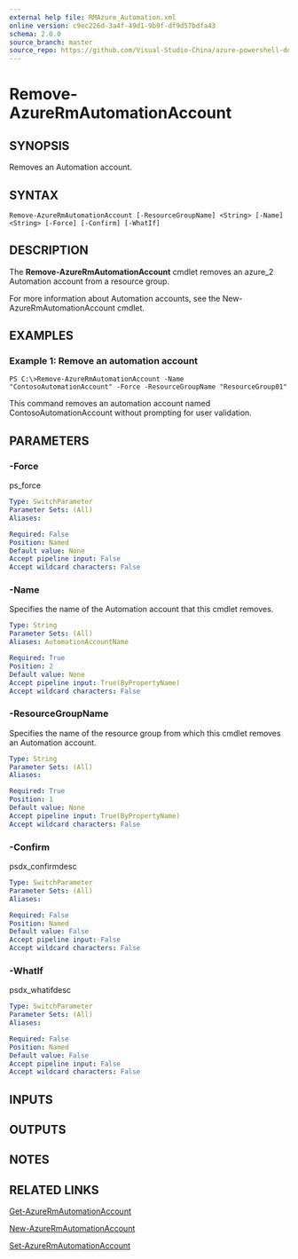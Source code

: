 ```yaml
---
external help file: RMAzure_Automation.xml
online version: c9ec226d-3a4f-49d1-9b9f-df9d57bdfa43
schema: 2.0.0
source_branch: master
source_repo: https://github.com/Visual-Studio-China/azure-powershell-docs-int
---
```


# Remove-AzureRmAutomationAccount
## SYNOPSIS
Removes an Automation account.

## SYNTAX

```
Remove-AzureRmAutomationAccount [-ResourceGroupName] <String> [-Name] <String> [-Force] [-Confirm] [-WhatIf]
```

## DESCRIPTION
The **Remove-AzureRmAutomationAccount** cmdlet removes an azure_2 Automation account from a resource group.

For more information about Automation accounts, see the New-AzureRmAutomationAccount cmdlet.

## EXAMPLES

### Example 1: Remove an automation account
```
PS C:\>Remove-AzureRmAutomationAccount -Name "ContosoAutomationAccount" -Force -ResourceGroupName "ResourceGroup01"
```

This command removes an automation account named ContosoAutomationAccount without prompting for user validation.

## PARAMETERS

### -Force
ps_force

```yaml
Type: SwitchParameter
Parameter Sets: (All)
Aliases: 

Required: False
Position: Named
Default value: None
Accept pipeline input: False
Accept wildcard characters: False
```

### -Name
Specifies the name of the Automation account that this cmdlet removes.

```yaml
Type: String
Parameter Sets: (All)
Aliases: AutomationAccountName

Required: True
Position: 2
Default value: None
Accept pipeline input: True(ByPropertyName)
Accept wildcard characters: False
```

### -ResourceGroupName
Specifies the name of the resource group from which this cmdlet removes an Automation account.

```yaml
Type: String
Parameter Sets: (All)
Aliases: 

Required: True
Position: 1
Default value: None
Accept pipeline input: True(ByPropertyName)
Accept wildcard characters: False
```

### -Confirm
psdx_confirmdesc

```yaml
Type: SwitchParameter
Parameter Sets: (All)
Aliases: 

Required: False
Position: Named
Default value: False
Accept pipeline input: False
Accept wildcard characters: False
```

### -WhatIf
psdx_whatifdesc

```yaml
Type: SwitchParameter
Parameter Sets: (All)
Aliases: 

Required: False
Position: Named
Default value: False
Accept pipeline input: False
Accept wildcard characters: False
```

## INPUTS

## OUTPUTS

## NOTES

## RELATED LINKS

[Get-AzureRmAutomationAccount](c9ec226d-3a4f-49d1-9b9f-df9d57bdfa43)

[New-AzureRmAutomationAccount](1a996e7a-1de8-4533-a39a-c17cf1ab18fd)

[Set-AzureRmAutomationAccount](7e2254d6-c3c3-4ec5-8f7d-a3a2a6f24969)


